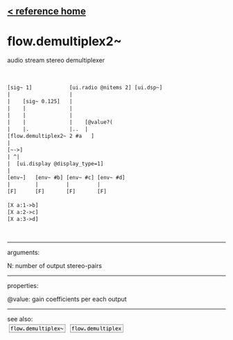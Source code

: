 [< reference home](ceammc_lib.html)
---

# flow.demultiplex2~


audio stream stereo demultiplexer

```


[sig~ 1]            [ui.radio @nitems 2] [ui.dsp~]
|                   |
|    [sig~ 0.125]   |
|    |              |
|    |              |
|    |              |    [@value?(
|    |.             |..  |
[flow.demultiplex2~ 2 #a   ]
|
[~->]
| ^|
|  [ui.display @display_type=1]
|
[env~]   [env~ #b] [env~ #c] [env~ #d]
|        |         |         |
[F]      [F]       [F]       [F]

[X a:1->b]
[X a:2->c]
[X a:3->d]

            
```

---
arguments:

N: number of output
            stereo-pairs<br>

---
properties:

@value: gain coefficients per each
            output<br>

---
see also:<br>
[![flow.demultiplex~](img/object_flow.demultiplex~.png)](flow.demultiplex~.html)
[![flow.demultiplex](img/object_flow.demultiplex.png)](flow.demultiplex.html)
